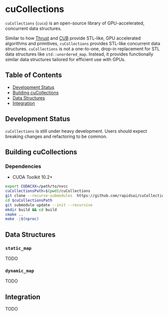 # cuCollections

`cuCollections` (`cuco`) is an open-source library of GPU-accelerated, concurrent data structures. 

Similar to how [Thrust](https://github.com/thrust/thrust) and [CUB](https://github.com/thrust/cub) provide STL-like, GPU accelerated algorithms and primitives, `cuCollections` provides STL-like concurrent data structures. `cuCollections` is not a one-to-one, drop-in replacement for STL data structures like `std::unordered_map`. Instead, it provides functionally similar data structures tailored for efficient use with GPUs. 

## Table of Contents
- [Development Status](#development-status)
- [Building cuCollections](#building-cuCollections)
- [Data Structures](#data-structures)
- [Integration](#integration)

## Development Status

`cuCollections` is still under heavy development. Users should expect breaking changes and refactoring to be common. 

## Building cuCollections

### **Dependencies**
 - CUDA Toolkit 10.2+

```bash
export CUDACXX=/path/to/nvcc
cuCollectionsPath=$(pwd)/cuCollections
git clone --recurse-submodules  https://github.com/rapidsai/cuCollections.git $cuCollectionsPath
cd $cuCollectionsPath
git submodule update --init --recursive
mkdir build && cd build
cmake ..
make -j$(nproc)
```

## Data Structures

### `static_map`

TODO

### `dynamic_map`

TODO

## Integration

TODO
